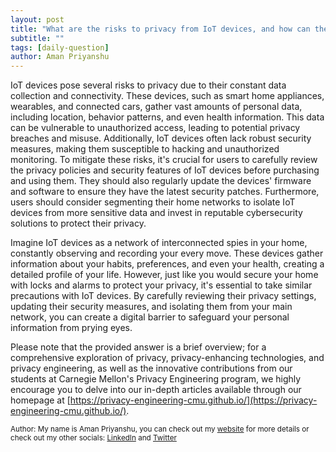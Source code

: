 ```yaml
---
layout: post
title: "What are the risks to privacy from IoT devices, and how can they be mitigated?"
subtitle: ""
tags: [daily-question]
author: Aman Priyanshu
---
```


IoT devices pose several risks to privacy due to their constant data collection and connectivity. These devices, such as smart home appliances, wearables, and connected cars, gather vast amounts of personal data, including location, behavior patterns, and even health information. This data can be vulnerable to unauthorized access, leading to potential privacy breaches and misuse. Additionally, IoT devices often lack robust security measures, making them susceptible to hacking and unauthorized monitoring. To mitigate these risks, it's crucial for users to carefully review the privacy policies and security features of IoT devices before purchasing and using them. They should also regularly update the devices' firmware and software to ensure they have the latest security patches. Furthermore, users should consider segmenting their home networks to isolate IoT devices from more sensitive data and invest in reputable cybersecurity solutions to protect their privacy.

Imagine IoT devices as a network of interconnected spies in your home, constantly observing and recording your every move. These devices gather information about your habits, preferences, and even your health, creating a detailed profile of your life. However, just like you would secure your home with locks and alarms to protect your privacy, it's essential to take similar precautions with IoT devices. By carefully reviewing their privacy settings, updating their security measures, and isolating them from your main network, you can create a digital barrier to safeguard your personal information from prying eyes.

Please note that the provided answer is a brief overview; for a comprehensive exploration of privacy, privacy-enhancing technologies, and privacy engineering, as well as the innovative contributions from our students at Carnegie Mellon's Privacy Engineering program, we highly encourage you to delve into our in-depth articles available through our homepage at [https://privacy-engineering-cmu.github.io/](https://privacy-engineering-cmu.github.io/).

<small>Author: My name is Aman Priyanshu, you can check out my [website](https://amanpriyanshu.github.io/) for more details or check out my other socials: [LinkedIn](https://www.linkedin.com/in/aman-priyanshu/) and [Twitter](https://twitter.com/AmanPriyanshu6)</small>
